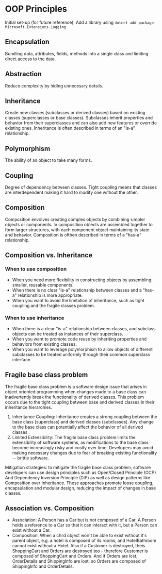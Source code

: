 # OOP Principles

Initial set-up (for future reference): Add a library using `dotnet add package Microsoft.Extensions.Logging`

## Encapsulation
Bundling data, attributes, fields, methods into a single class and limiting direct access to the data.

## Abstraction
Reduce complexity by hiding unnecesary details.

## Inheritance
Create new classes (subclasses or derived classes) based on existing classes (superclasses or base classes). Subclasses inherit properties and behavior from their superclasses and can also add new features or override existing ones. Inheritance is often described in terms of an "is-a" relationship.

## Polymorphism
The ability of an object to take many forms.

## Coupling
Degree of dependency between classes. Tight coupling means that classes are interdependent making it hard to modify one without the other.

## Composition
Composition envolves creating complex objects by combining simpler objects or components. In composition oblects are assembled together to form larger structures, with each component object maintaining its state and behavior. Composition is ofthen described in terms of a "has-a" relationship.

## Composition vs. Inheritance
### When to use composition
- When you need more flexibility in constructing objects by assembling smaller, reusable components.
- When there is no clear "is-a" relationship between classes and a "has-a" relationship is more appropriate.
- When you want to avoid the limitation of inheritance, such as tight coupling and the fragile classes problem.

### When to use inheritance
- When there is a clear "is-a" relationship between classes, and subclass objects can be treated as instances of their superclass.
- When you want to promote code reuse by inheriting properties and behaviors from existing classes.
- When you want to leverage polymorphism to allow objects of different subclasses to be treated uniformly through their common superclass interface.

## Fragile base class problem

The fragile base class problem is a software design issue that arises in object oriented programming when changes made to a base class can inadvertently break the functionality of derived classes. This problem occurs due to the tight coupling between base and derived classes in their inheritance hierarchies.

1. Inheritance Coupling: Inheritance creates a strong coupling between the base class (superclass) and derived classes (subclasses). Any change to the base class can potentially affect the behavior of all derived classes.
2. Limited Extensibility: The fragile base class problem limits the extensibility of software systems, as modifications to the base class become increasingly risky and costly over time. Developers may avoid making necessary changes due to fear of breaking existing functionality -- brittle software.

Mitigation strategies: to mitigate the fragile base class problem, software developers can use design principles such as Open/Closed Principle (OCP) And Dependency Inversion Principle (DIP) as well as design patterns like Composition over Inheritance. These approaches promote loose coupling, encapsulation and modular design, reducing the impact of changes in base classes.

## Association vs. Composition
- Association: A Person has a Car but is not composed of a Car. A Person holds a reference to a Car so that it can interact with it, but a Person can exist without a Car.
- Composition: When a child object won't be able to exist without it's parent object, e.g. a hotel is composed of its rooms, and HotelBathroom cannot exist without a Hotel. Also if a Customer is destroyed, theis ShoppingCart and Orders are destroyed too - therefore Customer is composed of ShoppingCart and Orders. And if Orders are lost,  OrderDetails and ShippingInfo are lost, so Orders are composed of ShippingInfo and OrderDetails.